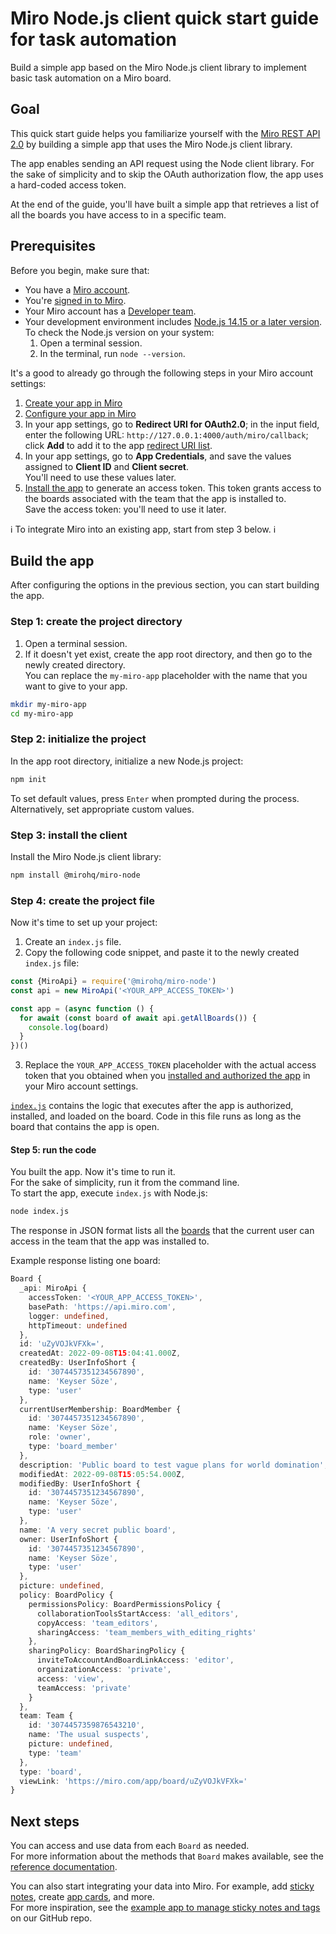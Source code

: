 # Miro Node.js client quick start guide for task automation

Build a simple app based on the Miro Node.js client library to implement basic task automation on a Miro board.

## Goal

This quick start guide helps you familiarize yourself with the [Miro REST API 2.0](https://developers.miro.com/reference/api-reference) by building a simple app that uses the Miro Node.js client library.

The app enables sending an API request using the Node client library. For the sake of simplicity and to skip the OAuth authorization flow, the app uses a hard-coded access token.

At the end of the guide, you'll have built a simple app that retrieves a list of all the boards you have access to in a specific team.

## Prerequisites

Before you begin, make sure that:

- You have a [Miro account](https://miro.com/signup/).
- You're [signed in to Miro](https://miro.com/login/).
- Your Miro account has a [Developer team](https://developers.miro.com/docs/rest-api-build-your-first-hello-world-app#step-1-create-a-developer-team-in-miro).
- Your development environment includes [Node.js 14.15 or a later version](https://nodejs.org/en/download/). \
  To check the Node.js version on your system:
  1. Open a terminal session.
  2. In the terminal, run `node --version`.

It's a good to already go through the following steps in your Miro account settings:

1. [Create your app in Miro](https://developers.miro.com/docs/rest-api-build-your-first-hello-world-app#step-2-create-your-app-in-miro)
2. [Configure your app in Miro](https://developers.miro.com/docs/rest-api-build-your-first-hello-world-app#step-3-configure-your-app-in-miro)
3. In your app settings, go to **Redirect URI for OAuth2.0**; in the input field, enter the following URL: `http://127.0.0.1:4000/auth/miro/callback`; click **Add** to add it to the app [redirect URI list](https://www.oauth.com/oauth2-servers/redirect-uris/).
4. In your app settings, go to **App Credentials**, and save the values assigned to **Client ID** and **Client secret**. \
   You'll need to use these values later.
5. [Install the app](https://developers.miro.com/docs/rest-api-build-your-first-hello-world-app#step-4-install-the-app) to generate an access token. This token grants access to the boards associated with the team that the app is installed to. \
   Save the access token: you'll need to use it later.

ℹ️ To integrate Miro into an existing app, start from step 3 below. ℹ️

## Build the app

After configuring the options in the previous section, you can start building the app.

### Step 1: create the project directory

1. Open a terminal session.
2. If it doesn't yet exist, create the app root directory, and then go to the newly created directory. \
   You can replace the `my-miro-app` placeholder with the name that you want to give to your app.

```bash
mkdir my-miro-app
cd my-miro-app
```

### Step 2: initialize the project

In the app root directory, initialize a new Node.js project:

```bash
npm init
```

To set default values, press `Enter` when prompted during the process. \
Alternatively, set appropriate custom values.

### Step 3: install the client

Install the Miro Node.js client library:

```bash
npm install @mirohq/miro-node
```

### Step 4: create the project file

Now it's time to set up your project:

1. Create an `index.js` file.
2. Copy the following code snippet, and paste it to the newly created `index.js` file:

```javascript
const {MiroApi} = require('@mirohq/miro-node')
const api = new MiroApi('<YOUR_APP_ACCESS_TOKEN>')

const app = (async function () {
  for await (const board of await api.getAllBoards()) {
    console.log(board)
  }
})()
```

3. Replace the `YOUR_APP_ACCESS_TOKEN` placeholder with the actual access token that you obtained when you [installed and authorized the app](#prerequisites) in your Miro account settings.

[`index.js`](https://developers.miro.com/docs/app-panels-and-modals#headless) contains the logic that executes after the app is authorized, installed, and loaded on the board. Code in this file runs as long as the board that contains the app is open.

#### Step 5: run the code

You built the app. Now it's time to run it. \
For the sake of simplicity, run it from the command line. \
To start the app, execute `index.js` with Node.js:

```bash
node index.js
```

The response in JSON format lists all the [boards](https://miroapp.github.io/api-clients/classes/index._internal_.Board.html) that the current user can access in the team that the app was installed to.

Example response listing one board:

```typescript
Board {
  _api: MiroApi {
    accessToken: '<YOUR_APP_ACCESS_TOKEN>',
    basePath: 'https://api.miro.com',
    logger: undefined,
    httpTimeout: undefined
  },
  id: 'uZyVOJkVFXk=',
  createdAt: 2022-09-08T15:04:41.000Z,
  createdBy: UserInfoShort {
    id: '3074457351234567890',
    name: 'Keyser Söze',
    type: 'user'
  },
  currentUserMembership: BoardMember {
    id: '3074457351234567890',
    name: 'Keyser Söze',
    role: 'owner',
    type: 'board_member'
  },
  description: 'Public board to test vague plans for world domination',
  modifiedAt: 2022-09-08T15:05:54.000Z,
  modifiedBy: UserInfoShort {
    id: '3074457351234567890',
    name: 'Keyser Söze',
    type: 'user'
  },
  name: 'A very secret public board',
  owner: UserInfoShort {
    id: '3074457351234567890',
    name: 'Keyser Söze',
    type: 'user'
  },
  picture: undefined,
  policy: BoardPolicy {
    permissionsPolicy: BoardPermissionsPolicy {
      collaborationToolsStartAccess: 'all_editors',
      copyAccess: 'team_editors',
      sharingAccess: 'team_members_with_editing_rights'
    },
    sharingPolicy: BoardSharingPolicy {
      inviteToAccountAndBoardLinkAccess: 'editor',
      organizationAccess: 'private',
      access: 'view',
      teamAccess: 'private'
    }
  },
  team: Team {
    id: '3074457359876543210',
    name: 'The usual suspects',
    picture: undefined,
    type: 'team'
  },
  type: 'board',
  viewLink: 'https://miro.com/app/board/uZyVOJkVFXk='
}
```

## Next steps

You can access and use data from each `Board` as needed. \
For more information about the methods that `Board` makes available, see the [reference documentation](https://miroapp.github.io/api-clients/classes/index._internal_.Board.html).

You can also start integrating your data into Miro. For example, add [sticky notes](https://miroapp.github.io/api-clients/classes/index._internal_.StickyNoteItem.html), create [app cards](https://miroapp.github.io/api-clients/classes/index._internal_.AppCardItem.html), and more. \
For more inspiration, see the [example app to manage sticky notes and tags](https://github.com/miroapp/app-examples/tree/main/examples/node-stickies-csv) on our GitHub repo.
